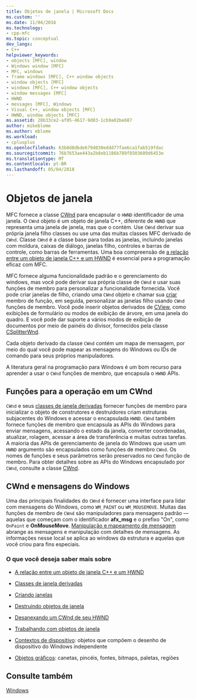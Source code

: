 ```yaml
---
title: Objetos de janela | Microsoft Docs
ms.custom: ''
ms.date: 11/04/2016
ms.technology:
- cpp-mfc
ms.topic: conceptual
dev_langs:
- C++
helpviewer_keywords:
- objects [MFC], window
- Windows window [MFC]
- MFC, windows
- frame windows [MFC], C++ window objects
- window objects [MFC]
- windows [MFC], C++ window objects
- window messages [MFC]
- HWND
- messages [MFC], Windows
- Visual C++, window objects [MFC]
- HWND, window objects [MFC]
ms.assetid: 28b33ce2-af05-4617-9d03-1cb9a02be687
author: mikeblome
ms.author: mblome
ms.workload:
- cplusplus
ms.openlocfilehash: 63b8d8dbde679d030eddd77fae6ca1fab519fdac
ms.sourcegitcommit: 76b7653ae443a2b8eb1186b789f8503609d6453e
ms.translationtype: MT
ms.contentlocale: pt-BR
ms.lasthandoff: 05/04/2018
---
```

# <a name="window-objects"></a>Objetos de janela
MFC fornece a classe [CWnd](../mfc/reference/cwnd-class.md) para encapsular o `HWND` identificador de uma janela. O `CWnd` objeto é um objeto de janela C++, diferente de `HWND` que representa uma janela de janela, mas que o contém. Use `CWnd` derivar sua própria janela filho classes ou use uma das muitas classes MFC derivado de `CWnd`. Classe `CWnd` é a classe base para todas as janelas, incluindo janelas com moldura, caixas de diálogo, janelas filho, controles e barras de controle, como barras de ferramentas. Uma boa compreensão de [a relação entre um objeto de janela C++ e um HWND](../mfc/relationship-between-a-cpp-window-object-and-an-hwnd.md) é essencial para a programação eficaz com MFC.  
  
 MFC fornece alguma funcionalidade padrão e o gerenciamento do windows, mas você pode derivar sua própria classe de `CWnd` e usar suas funções de membro para personalizar a funcionalidade fornecida. Você pode criar janelas de filho, criando uma `CWnd` objeto e chamar sua [criar](../mfc/reference/cwnd-class.md#create) membro de função, em seguida, personalizar as janelas filho usando `CWnd` funções de membro. Você pode inserir objetos derivados de [CView](../mfc/reference/cview-class.md), como exibições de formulário ou modos de exibição de árvore, em uma janela do quadro. E você pode dar suporte a vários modos de exibição de documentos por meio de painéis do divisor, fornecidos pela classe [CSplitterWnd](../mfc/reference/csplitterwnd-class.md).  
  
 Cada objeto derivado da classe `CWnd` contém um mapa de mensagem, por meio do qual você pode mapear as mensagens do Windows ou IDs de comando para seus próprios manipuladores.  
  
 A literatura geral na programação para Windows é um bom recurso para aprender a usar o `CWnd` funções de membro, que encapsula o `HWND` APIs.  
  
## <a name="functions-for-operating-on-a-cwnd"></a>Funções para a operação em um CWnd  
 `CWnd` e seus [classes de janela derivadas](../mfc/derived-window-classes.md) fornecer funções de membro para inicializar o objeto de construtores e destruidores criam estruturas subjacentes do Windows e acessar o encapsulada `HWND`. `CWnd` também fornece funções de membro que encapsula as APIs do Windows para enviar mensagens, acessando o estado da janela, converter coordenadas, atualizar, rolagem, acessar a área de transferência e muitas outras tarefas. A maioria das APIs de gerenciamento de janela do Windows que usam um `HWND` argumento são encapsulados como funções de membro `CWnd`. Os nomes de funções e seus parâmetros serão preservados no `CWnd` função de membro. Para obter detalhes sobre as APIs do Windows encapsulado por `CWnd`, consulte a classe [CWnd](../mfc/reference/cwnd-class.md).  
  
## <a name="cwnd-and-windows-messages"></a>CWnd e mensagens do Windows  
 Uma das principais finalidades do `CWnd` é fornecer uma interface para lidar com mensagens do Windows, como `WM_PAINT` ou `WM_MOUSEMOVE`. Muitas das funções de membro de `CWnd` são manipuladores para mensagens padrão — aquelas que começam com o identificador **afx_msg** e o prefixo "On", como `OnPaint` e **OnMouseMove**. [Manipulação e mapeamento de mensagem](../mfc/message-handling-and-mapping.md) abrange as mensagens e manipulação com detalhes de mensagens. As informações nesse local se aplica ao windows da estrutura e aquelas que você criou para fins especiais.  
  
### <a name="what-do-you-want-to-know-more-about"></a>O que você deseja saber mais sobre  
  
-   [A relação entre um objeto de janela C++ e um HWND](../mfc/relationship-between-a-cpp-window-object-and-an-hwnd.md)  
  
-   [Classes de janela derivadas](../mfc/derived-window-classes.md)  
  
-   [Criando janelas](../mfc/creating-windows.md)  
  
-   [Destruindo objetos de janela](../mfc/destroying-window-objects.md)  
  
-   [Desanexando um CWnd de seu HWND](../mfc/detaching-a-cwnd-from-its-hwnd.md)  
  
-   [Trabalhando com objetos de janela](../mfc/working-with-window-objects.md)  
  
-   [Contextos de dispositivo](../mfc/device-contexts.md): objetos que compõem o desenho de dispositivo do Windows independente  
  
-   [Objetos gráficos](../mfc/graphic-objects.md): canetas, pincéis, fontes, bitmaps, paletas, regiões  
  
## <a name="see-also"></a>Consulte também  
 [Windows](../mfc/windows.md)

